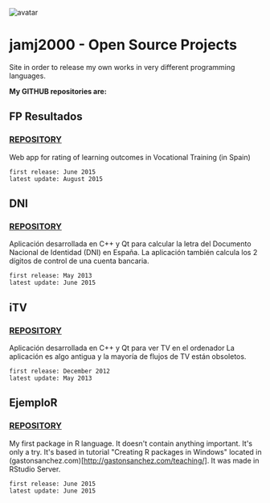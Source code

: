 ![avatar](https://avatars2.githubusercontent.com/u/2934084?v=3&s=460)

# jamj2000 - Open Source Projects
Site in order to release my own works in very different programming languages.

**My GITHUB repositories are:**


## FP Resultados
### [REPOSITORY](https://github.com/jamj2000/fp-resultados.git)

Web app for rating of learning outcomes in Vocational Training (in Spain)

```
first release: June 2015
latest update: August 2015
``` 


## DNI
### [REPOSITORY](https://github.com/jamj2000/dni.git)

Aplicación desarrollada en C++ y Qt para calcular la letra del Documento Nacional de Identidad (DNI) en España.
La aplicación también calcula los 2 dígitos de control de una cuenta bancaria.


```
first release: May 2013
latest update: June 2015
``` 



## iTV
### [REPOSITORY](https://github.com/jamj2000/iTV.git)

Aplicación desarrollada en C++ y Qt para ver TV en el ordenador
La aplicación es algo antigua y la mayoría de flujos de TV están obsoletos. 


```
first release: December 2012
latest update: May 2013
``` 


## EjemploR
### [REPOSITORY](https://github.com/jamj2000/ejemploR.git)

My first package in R language. It doesn't contain anything important. It's only a try.
It's based in tutorial "Creating R packages in Windows" located in (gastonsanchez.com)[http://gastonsanchez.com/teaching/]. It was made in RStudio Server.

```
first release: June 2015
latest update: June 2015
``` 

